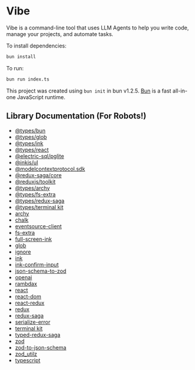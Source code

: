 # Vibe

Vibe is a command-line tool that uses LLM Agents to help you write code, manage your projects, and automate tasks.

To install dependencies:

```bash
bun install
```

To run:

```bash
bun run index.ts
```

This project was created using `bun init` in bun v1.2.5. [Bun](https://bun.sh) is a fast all-in-one JavaScript runtime.

## Library Documentation (For Robots!)

- [@types/bun](https://bun.sh/docs)
- [@types/glob](https://github.com/isaacs/node-glob)
- [@types/ink](https://github.com/vadimdemedes/ink)
- [@types/react](https://react.dev/)
- [@electric-sql/pglite](https://github.com/electric-sql/pglite)
- [@inkjs/uI](https://github.com/vadimdemedes/ink-ui)
- [@modelcontextprotocol.sdk](https://github.com/modelcontextprotocol)
- [@redux-saga/core](https://github.com/redux-saga/redux-saga)
- [@reduxjs/toolkit](https://redux.js.org/introduction/redux-toolkit)
- [@types/archy](https://www.npmjs.com/package/archy)
- [@types/fs-extra](https://github.com/jprichardson/node-fs-extra)
- [@types/redux-saga](https://redux-saga.js.org/)
- [@types/terminal kit](https://github.com/cronvel/terminal-kit)
- [archy](https://www.npmjs.com/package/archy)
- [chalk](https://github.com/chalk/chalk)
- [eventsource-client](https://github.com/EventSource/eventsource)
- [fs-extra](https://github.com/jprichardson/node-fs-extra)
- [full-screen-ink](https://github.com/DaniGuardiola/fullscreen-ink)
- [glob](https://github.com/isaacs/node-glob)
- [ignore](https://github.com/kaelzhang/node-ignore)
- [ink](https://github.com/vadimdemedes/ink)
- [ink-confirm-input](https://github.com/vadimdemedes/ink)
- [json-schema-to-zod](https://github.com/StefanTerdell/zod-to-json-schema)
- [openai](https://openai.com/docs/)
- [rambdax](https://github.com/selfrefactor/rambdax)
- [react](https://react.dev/)
- [react-dom](https://react.dev/)
- [react-redux](https://react.dev/)
- [redux](https://redux.js.org/)
- [redux-saga](https://redux-saga.js.org/)
- [serialize-error](https://github.com/sindresorhus/serialize-error)
- [terminal kit](https://github.com/cronvel/terminal-kit)
- [typed-redux-saga](https://github.com/agiledigital/typed-redux-saga)
- [zod](https://zod.dev/)
- [zod-to-json-schema](https://github.com/StefanTerdell/zod-to-json-schema)
- [zod_utilz](https://github.com/JacobWeisenburger/zod_utilz)
- [typescript](https://www.typescriptlang.org/docs/)

